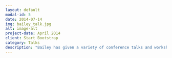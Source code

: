 ```yaml
---
layout: default
modal-id: 5
date: 2014-07-14
img: bailey_talk.jpg
alt: image-alt
project-date: April 2014
client: Start Bootstrap
category: Talks
description: "Bailey has given a variety of conference talks and workshops to people of all ages. Check out some of what we've done here: <a href=\"https://baileysteinfadt.com/\">https://baileysteinfadt.com/</a>"
---
```


